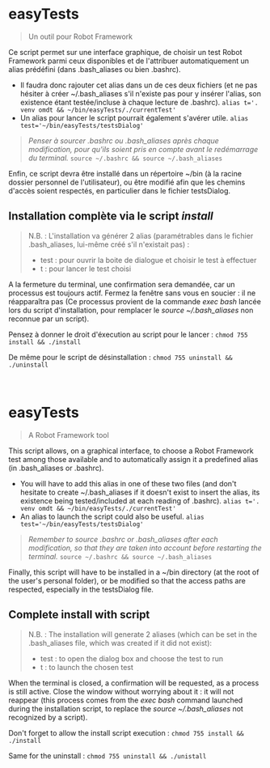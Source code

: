 # easyTests
> Un outil pour Robot Framework

Ce script permet sur une interface graphique, de choisir un test Robot Framework parmi ceux disponibles et de l'attribuer automatiquement un alias prédéfini (dans .bash_aliases ou bien .bashrc).
* Il faudra donc rajouter cet alias dans un de ces deux fichiers (et ne pas hésiter à créer ~/.bash_aliases s'il n'existe pas pour y insérer l'alias, son     existence étant testée/incluse à chaque lecture de .bashrc).
```alias t='. venv omdt && ~/bin/easyTests/./currentTest'```
* Un alias pour lancer le script pourrait également s'avérer utile.
```alias test='~/bin/easyTests/testsDialog'```    

> _Penser à sourcer .bashrc ou .bash_aliases après chaque modification, pour qu'ils soient pris en compte avant le redémarrage du terminal._
```source ~/.bashrc && source ~/.bash_aliases```

Enfin, ce script devra être installé dans un répertoire ~/bin (à la racine dossier personnel de l'utilisateur), ou être modifié afin que les chemins d'accès soient respectés, en particulier dans le fichier testsDialog.

## Installation complète via le script *install*
> N.B. : L'installation va générer 2 alias (paramétrables dans le fichier .bash_aliases, lui-même créé s'il n'existait pas) :
> * test : pour ouvrir la boite de dialogue et choisir le test à effectuer
> * t : pour lancer le test choisi

A la fermeture du terminal, une confirmation sera demandée, car un processus est toujours actif. Fermez la fenêtre sans vous en soucier : il ne réapparaîtra pas (Ce processus provient de la commande *exec bash* lancée lors du script d'installation, pour remplacer le *source ~/.bash_aliases* non reconnue par un script).

Pensez à donner le droit d'éxecution au script pour le lancer :
```chmod 755 install && ./install```

De même pour le script de désinstallation :
```chmod 755 uninstall && ./uninstall```

<br>

# easyTests
> A Robot Framework tool

This script allows, on a graphical interface, to choose a Robot Framework test among those available and to automatically assign it a predefined alias (in .bash_aliases or .bashrc).
* You will have to add this alias in one of these two files (and don't hesitate to create ~/.bash_aliases if it doesn't exist to insert the alias, its     existence being tested/included at each reading of .bashrc).
```alias t='. venv omdt && ~/bin/easyTests/./currentTest'```
* An alias to launch the script could also be useful.
```alias test='~/bin/easyTests/testsDialog'```    

> _Remember to source .bashrc or .bash_aliases after each modification, so that they are taken into account before restarting the terminal._
```source ~/.bashrc && source ~/.bash_aliases```    

Finally, this script will have to be installed in a ~/bin directory (at the root of the user's personal folder), or be modified so that the access paths are respected, especially in the testsDialog file.

## Complete install with script
> N.B. : The installation will generate 2 aliases (which can be set in the .bash_aliases file, which was created if it did not exist):
> * test : to open the dialog box and choose the test to run
> * t : to launch the chosen test

When the terminal is closed, a confirmation will be requested, as a process is still active. Close the window without worrying about it : it will not reappear (this process comes from the *exec bash* command launched during the installation script, to replace the *source ~/.bash_aliases* not recognized by a script).

Don't forget to allow the install script execution :
```chmod 755 install && ./install```

Same for the uninstall :
```chmod 755 uninstall && ./unistall```
